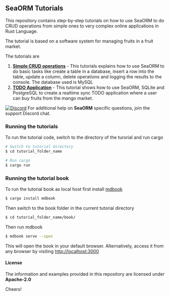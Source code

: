 ## SeaORM Tutorials

This repository contains step-by-step tutorials on how to use SeaORM to do CRUD operations from simple ones to very complex online applications in Rust Language.

The tutorial is based on a software system for managing fruits in a fruit market.

The tutorials are

1. [**Simple CRUD operations**](https://www.sea-ql.org/sea-orm-tutorial/SimpleCRUD) - This tutorials explains how to use SeaORM to do basic tasks like create a table in a database, insert a row into the table, update a column, delete operations and logging the results to the console. The database used is MySQL
2. [**TODO Application**](https://www.sea-ql.org/sea-orm-tutorial/SeaORM-TODO-App) - This tutorial shows how to use SeaORM, SQLite and PostgreSQL to create a realtime sync TODO application where a user can buy fruits from the mango market.

[![Discord](https://img.shields.io/discord/873880840487206962?label=Discord)](https://discord.com/invite/uCPdDXzbdv)
For additional help on **SeaORM** specific questions, join the support Discord chat.

### Running the tutorials

To run the tutorial code, switch to the directory of the turorial and run cargo

```sh
# Switch to tutorial directory
$ cd tutorial_folder_name

# Run cargo
$ cargo run
```



### Running the tutorial book

To run the tutorial book as local host first install [mdbook](https://crates.io/crates/mdbook)

```sh
$ cargo install mdbook
```

Then switch to the book folder in the current tutorial directory

```sh
$ cd tutorial_folder_name/book/
```

Then run mdbook

```sh
$ mdbook serve --open
```

This will open the book in your default browser. Alternatively, access it from any browser by visiting [http://localhost:3000](http://localhost:3000)

#### License

The information and examples provided in this repository are licensed under **Apache-2.0**

Cheers!
